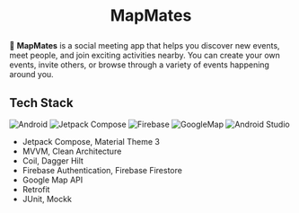 # <p align="center">MapMates</p>
:dancers: **MapMates** is a social meeting app that helps you discover new events, meet people, and join exciting activities nearby.
You can create your own events, invite others, or browse through a variety of events happening around you. 

## Tech Stack

![Android](https://img.shields.io/badge/Android-3DDC84?style=for-the-badge&logo=android&logoColor=white)
![Jetpack Compose](https://img.shields.io/badge/Jetpack_Compose-ffffff?style=for-the-badge&logo=jetpackcompose)
![Firebase](https://img.shields.io/badge/firebase-ffca28?style=for-the-badge&logo=firebase&logoColor=black)
![GoogleMap](https://img.shields.io/badge/Google_Map_Api-3d89fc?style=for-the-badge&logo=googlemaps&logoColor=white)
![Android Studio](https://img.shields.io/badge/Android_Studio-ffffff?style=for-the-badge&logo=androidstudio)

- Jetpack Compose, Material Theme 3
- MVVM, Clean Architecture
- Coil, Dagger Hilt
- Firebase Authentication, Firebase Firestore
- Google Map API
- Retrofit
- JUnit, Mockk
